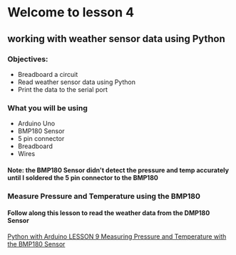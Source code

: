 # Welcome to lesson 4

## working with weather sensor data using Python

### Objectives:
- Breadboard a circuit
- Read weather sensor data using Python
- Print the data to the serial port

### What you will be using
- Arduino Uno
- BMP180 Sensor
- 5 pin connector
- Breadboard
- Wires

#### Note: the BMP180 Sensor didn't detect the pressure and temp accurately until I soldered the 5 pin connector to the BMP180<br>

### Measure Pressure and Temperature using the BMP180

#### Follow along this lesson to read the weather data from the DMP180 Sensor
[Python with Arduino LESSON 9 Measuring Pressure and Temperature with the BMP180 Sensor](https://toptechboy.com/python-with-arduino-lesson-9-measuring-pressure-and-temperature-with-the-bmp180-sensor/)


